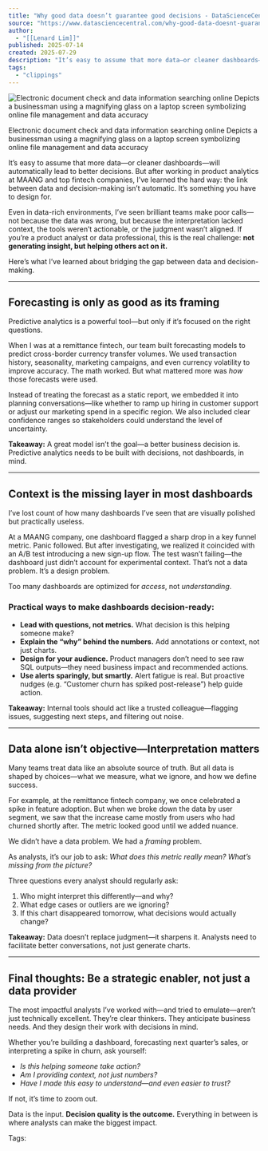 ```yaml
---
title: "Why good data doesn’t guarantee good decisions - DataScienceCentral.com"
source: "https://www.datasciencecentral.com/why-good-data-doesnt-guarantee-good-decisions/"
author:
  - "[[Lenard Lim]]"
published: 2025-07-14
created: 2025-07-29
description: "It’s easy to assume that more data—or cleaner dashboards—will automatically lead to better decisions. But after working in product analytics at MAANG and top fintech companies, I’ve learned the hard way: the link between data and decision-making isn’t automatic. It’s something you have to design for. Even in data-rich environments, I’ve seen brilliant teams make… Read More »Why good data doesn’t guarantee good decisions"
tags:
  - "clippings"
---
```

![Electronic document check and data information searching online Depicts a businessman using a magnifying glass on a laptop screen symbolizing online file management and data accuracy](https://www.datasciencecentral.com/wp-content/uploads/2025/07/AdobeStock_1375107348-scaled.jpeg)

Electronic document check and data information searching online Depicts a businessman using a magnifying glass on a laptop screen symbolizing online file management and data accuracy

It’s easy to assume that more data—or cleaner dashboards—will automatically lead to better decisions. But after working in product analytics at MAANG and top fintech companies, I’ve learned the hard way: the link between data and decision-making isn’t automatic. It’s something you have to design for.

Even in data-rich environments, I’ve seen brilliant teams make poor calls—not because the data was wrong, but because the interpretation lacked context, the tools weren’t actionable, or the judgment wasn’t aligned. If you’re a product analyst or data professional, this is the real challenge: **not generating insight, but helping others act on it.**

Here’s what I’ve learned about bridging the gap between data and decision-making.

---

## Forecasting is only as good as its framing

Predictive analytics is a powerful tool—but only if it’s focused on the right questions.

When I was at a remittance fintech, our team built forecasting models to predict cross-border currency transfer volumes. We used transaction history, seasonality, marketing campaigns, and even currency volatility to improve accuracy. The math worked. But what mattered more was *how* those forecasts were used.

Instead of treating the forecast as a static report, we embedded it into planning conversations—like whether to ramp up hiring in customer support or adjust our marketing spend in a specific region. We also included clear confidence ranges so stakeholders could understand the level of uncertainty.

**Takeaway:** A great model isn’t the goal—a better business decision is. Predictive analytics needs to be built with decisions, not dashboards, in mind.

---

## Context is the missing layer in most dashboards

I’ve lost count of how many dashboards I’ve seen that are visually polished but practically useless.

At a MAANG company, one dashboard flagged a sharp drop in a key funnel metric. Panic followed. But after investigating, we realized it coincided with an A/B test introducing a new sign-up flow. The test wasn’t failing—the dashboard just didn’t account for experimental context. That’s not a data problem. It’s a design problem.

Too many dashboards are optimized for *access*, not *understanding*.

### Practical ways to make dashboards decision-ready:

- **Lead with questions, not metrics.** What decision is this helping someone make?
- **Explain the “why” behind the numbers.** Add annotations or context, not just charts.
- **Design for your audience.** Product managers don’t need to see raw SQL outputs—they need business impact and recommended actions.
- **Use alerts sparingly, but smartly.** Alert fatigue is real. But proactive nudges (e.g. “Customer churn has spiked post-release”) help guide action.

**Takeaway:** Internal tools should act like a trusted colleague—flagging issues, suggesting next steps, and filtering out noise.

---

## Data alone isn’t objective—Interpretation matters

Many teams treat data like an absolute source of truth. But all data is shaped by choices—what we measure, what we ignore, and how we define success.

For example, at the remittance fintech company, we once celebrated a spike in feature adoption. But when we broke down the data by user segment, we saw that the increase came mostly from users who had churned shortly after. The metric looked good until we added nuance.

We didn’t have a data problem. We had a *framing* problem.

As analysts, it’s our job to ask: *What does this metric really mean? What’s missing from the picture?*

Three questions every analyst should regularly ask:

1. Who might interpret this differently—and why?
2. What edge cases or outliers are we ignoring?
3. If this chart disappeared tomorrow, what decisions would actually change?

**Takeaway:** Data doesn’t replace judgment—it sharpens it. Analysts need to facilitate better conversations, not just generate charts.

---

## Final thoughts: Be a strategic enabler, not just a data provider

The most impactful analysts I’ve worked with—and tried to emulate—aren’t just technically excellent. They’re clear thinkers. They anticipate business needs. And they design their work with decisions in mind.

Whether you’re building a dashboard, forecasting next quarter’s sales, or interpreting a spike in churn, ask yourself:

- *Is this helping someone take action?*
- *Am I providing context, not just numbers?*
- *Have I made this easy to understand—and even easier to trust?*

If not, it’s time to zoom out.

Data is the input. **Decision quality is the outcome.** Everything in between is where analysts can make the biggest impact.

Tags: